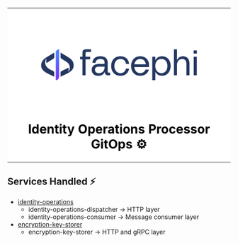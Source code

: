 <table align="center" style="background: white">
    <tr style="text-align: center;">
        <td align="center" width="9999">
            <img src=".etc/facephi/logo-facephi.svg" width="450" alt="Project icon" style="margin: 0 auto; display: inline-block">

<h1 style="color: black; margin-top: 0">Identity Operations Processor GitOps ⚙️</h1>
<p style="color: black"></p>
</td>
</tr>
</table>

## Services Handled ⚡️

- [identity-operations](https://github.com/facephi/identity-operations-processor)
    - identity-operations-dispatcher → HTTP layer
    - identity-operations-consumer → Message consumer layer
- [encryption-key-storer](https://github.com/facephi/identity-operations-processor)
    - encryption-key-storer → HTTP and gRPC layer